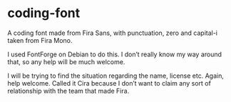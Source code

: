 coding-font
===========

A coding font made from Fira Sans, with punctuation, zero and capital-i taken from Fira Mono.

I used FontForge on Debian to do this. I don’t really know my way around that, so any
help will be much welcome.

I will be trying to find the situation regarding the name, license etc. Again, help welcome.
Called it Cira because I don’t want to claim any sort of relationship with the team that made Fira.

